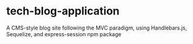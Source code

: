 # tech-blog-application
A CMS-style blog site following the MVC paradigm, using Handlebars.js, Sequelize, and express-session npm package
